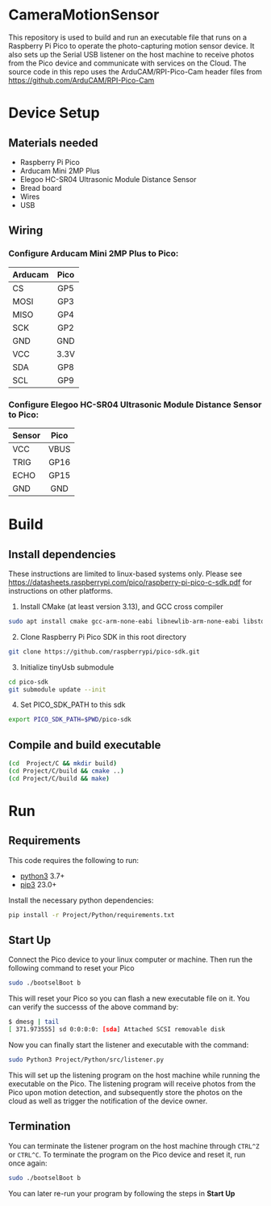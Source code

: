 # CameraMotionSensor 
This repository is used to build and run an executable file that runs on a Raspberry Pi Pico to operate the photo-capturing motion sensor device. It also sets up the Serial USB listener on the host machine to receive photos from the Pico device and communicate with services on the Cloud. The source code in this repo uses the ArduCAM/RPI-Pico-Cam header files from https://github.com/ArduCAM/RPI-Pico-Cam
 
# Device Setup
## Materials needed
- Raspberry Pi Pico
- Arducam Mini 2MP Plus
- Elegoo HC-SR04 Ultrasonic Module Distance Sensor
- Bread board 
- Wires
- USB

## Wiring 
### Configure Arducam Mini 2MP Plus to Pico:
| Arducam | Pico |   
| --------|:----:| 
| CS      | GP5  | 
| MOSI    | GP3  |   
| MISO    | GP4  |    
| SCK     | GP2  |    
| GND     | GND  |  
| VCC     | 3.3V |  
| SDA     | GP8  |
| SCL     | GP9  |

### Configure Elegoo HC-SR04 Ultrasonic Module Distance Sensor to Pico:
| Sensor  | Pico |   
| --------|:----:| 
| VCC     | VBUS | 
| TRIG    | GP16 |   
| ECHO    | GP15 |    
| GND     | GND  |    

# Build 
## Install dependencies 
These instructions are limited to linux-based systems only. Please see https://datasheets.raspberrypi.com/pico/raspberry-pi-pico-c-sdk.pdf for instructions on other platforms. 

1. Install CMake (at least version 3.13), and GCC cross compiler
```bash
sudo apt install cmake gcc-arm-none-eabi libnewlib-arm-none-eabi libstdc++-arm-none-eabi-newlib
```

2. Clone Raspberry Pi Pico SDK in this root directory
```bash
git clone https://github.com/raspberrypi/pico-sdk.git
```

3. Initialize tinyUsb submodule
```bash
cd pico-sdk
git submodule update --init
```

4. Set PICO_SDK_PATH to this sdk
```bash
export PICO_SDK_PATH=$PWD/pico-sdk
```
## Compile and build executable

```bash
(cd  Project/C && mkdir build)
(cd Project/C/build && cmake ..)
(cd Project/C/build && make)
```

# Run 

## Requirements
This code requires the following to run:

  * [python3][python] 3.7+
  * [pip3][pip] 23.0+


[python]: https://www.python.org/downloads/
[pip]: https://pypi.org/project/pip/

Install the necessary python dependencies:

```bash
pip install -r Project/Python/requirements.txt
```
## Start Up
Connect the Pico device to your linux computer or machine. Then run the following command to reset your Pico

```bash
sudo ./bootselBoot b
```
This will reset your Pico so you can flash a new executable file on it. You can verify the successs of the above command by:

```bash
$ dmesg | tail
[ 371.973555] sd 0:0:0:0: [sda] Attached SCSI removable disk
```
Now you can finally start the listener and executable with the command:

```bash
sudo Python3 Project/Python/src/listener.py
```

This will set up the listening program on the host machine while running the executable on the Pico. The listening program will receive photos from the Pico upon motion detection, and subsequently store the photos on the cloud as well as trigger the notification of the device owner. 

## Termination
You can terminate the listener program on the host machine through ```CTRL^Z``` or ```CTRL^C```. To terminate the program on the Pico device and reset it, run once again: 

```bash
sudo ./bootselBoot b
```

You can later re-run your program by following the steps in **Start Up**
